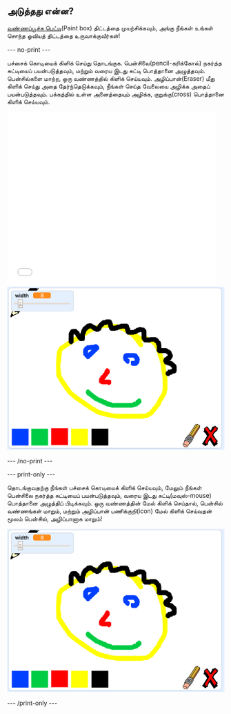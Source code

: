 ## அடுத்தது என்ன?

[வண்ணப்பூச்சு பெட்டி](https://projects.raspberrypi.org/ta-IN/projects/paint-box?utm_source=pathway&utm_medium=whatnext&utm_campaign=projects)(Paint box) திட்டத்தை முயற்சிக்கவும், அங்கு நீங்கள் உங்கள் சொந்த ஓவியத் திட்டத்தை உருவாக்குவீர்கள்!

--- no-print ---

பச்சைக் கொடியைக் கிளிக் செய்து தொடங்குக. பென்சிலை(pencil-கரிக்கோல்) நகர்த்த சுட்டியைப் பயன்படுத்தவும், மற்றும் வரைய இடது சுட்டி பொத்தானை அழுத்தவும். பென்சில்களை மாற்ற, ஒரு வண்ணத்தில் கிளிக் செய்யவும். அழிப்பான்(Eraser) மீது கிளிக் செய்து அதை தேர்ந்தெடுக்கவும், நீங்கள் செய்த வேலையை அழிக்க அதைப் பயன்படுத்தவும். பக்கத்தில் உள்ள அனைத்தையும் அழிக்க, குறுக்கு(cross) பொத்தானை கிளிக் செய்யவும்.

<div class="scratch-preview">
  <iframe allowtransparency="true" width="485" height="402" src="//scratch.mit.edu/projects/embed/267243161/?autostart=false" frameborder="0" scrolling="no"></iframe>
  <img src="images/paint-box-showcase.png">
</div>

--- /no-print ---

--- print-only ---

தொடங்குவதற்கு நீங்கள் பச்சைக் கொடியைக் கிளிக் செய்யவும், மேலும் நீங்கள் பென்சிலை நகர்த்த சுட்டியைப் பயன்படுத்தவும், வரைய இடது சுட்டி(மவுஸ்-mouse) பொத்தானை அழுத்திப் பிடிக்கவும். ஒரு வண்ணத்தின் மேல் கிளிக் செய்தால், பென்சில் வண்ணங்கள் மாறும், மற்றும் அழிப்பான் பணிக்குறி(icon) மேல் கிளிக் செய்வதன் மூலம் பென்சில், அழிப்பானாக மாறும்!

![காட்சி பெட்டி](images/paint-box-showcase.png)

--- /print-only ---
